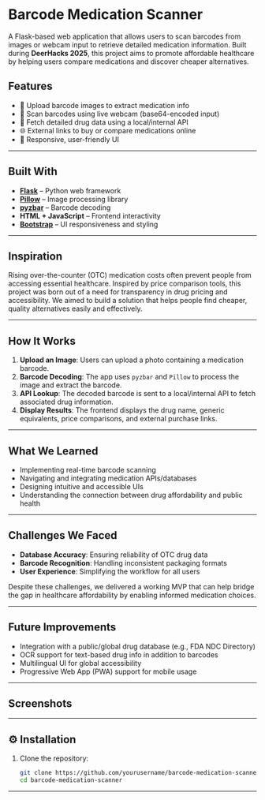 # Barcode Medication Scanner

A Flask-based web application that allows users to scan barcodes from images or webcam input to retrieve detailed medication information. Built during **DeerHacks 2025**, this project aims to promote affordable healthcare by helping users compare medications and discover cheaper alternatives.

## Features

- 📸 Upload barcode images to extract medication info
- 🎥 Scan barcodes using live webcam (base64-encoded input)
- 🔎 Fetch detailed drug data using a local/internal API
- 🌐 External links to buy or compare medications online
- 📱 Responsive, user-friendly UI

---

## Built With

- **[Flask](https://flask.palletsprojects.com/)** – Python web framework
- **[Pillow](https://python-pillow.org/)** – Image processing library
- **[pyzbar](https://github.com/NaturalHistoryMuseum/pyzbar)** – Barcode decoding
- **HTML + JavaScript** – Frontend interactivity
- **[Bootstrap](https://getbootstrap.com/)** – UI responsiveness and styling

---

## Inspiration

Rising over-the-counter (OTC) medication costs often prevent people from accessing essential healthcare. Inspired by price comparison tools, this project was born out of a need for transparency in drug pricing and accessibility. We aimed to build a solution that helps people find cheaper, quality alternatives easily and effectively.

---

## How It Works

1. **Upload an Image**: Users can upload a photo containing a medication barcode.
2. **Barcode Decoding**: The app uses `pyzbar` and `Pillow` to process the image and extract the barcode.
3. **API Lookup**: The decoded barcode is sent to a local/internal API to fetch associated drug information.
4. **Display Results**: The frontend displays the drug name, generic equivalents, price comparisons, and external purchase links.

---

## What We Learned

-  Implementing real-time barcode scanning
-  Navigating and integrating medication APIs/databases
-  Designing intuitive and accessible UIs
-  Understanding the connection between drug affordability and public health

---

## Challenges We Faced

- **Database Accuracy**: Ensuring reliability of OTC drug data
- **Barcode Recognition**: Handling inconsistent packaging formats
- **User Experience**: Simplifying the workflow for all users

Despite these challenges, we delivered a working MVP that can help bridge the gap in healthcare affordability by enabling informed medication choices.

---

## Future Improvements

- Integration with a public/global drug database (e.g., FDA NDC Directory)
- OCR support for text-based drug info in addition to barcodes
- Multilingual UI for global accessibility
- Progressive Web App (PWA) support for mobile usage

---

## Screenshots



---

## ⚙️ Installation

1. Clone the repository:
   ```bash
   git clone https://github.com/yourusername/barcode-medication-scanner.git
   cd barcode-medication-scanner

---